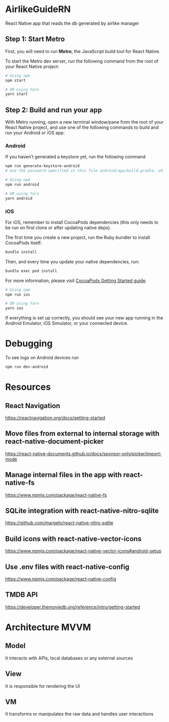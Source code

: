 # AirlikeGuideRN
React Native app that reads the db generated by airlike manager

## Step 1: Start Metro

First, you will need to run **Metro**, the JavaScript build tool for React Native.

To start the Metro dev server, run the following command from the root of your React Native project:

```sh
# Using npm
npm start

# OR using Yarn
yarn start
```

## Step 2: Build and run your app

With Metro running, open a new terminal window/pane from the root of your React Native project, and use one of the following commands to build and run your Android or iOS app:

### Android

If you haven't generated a keystore yet, run the following command

```sh
npm run generate-keystore-android
# Use the password specified in this file android/app/build.gradle, which by default is android
```

```sh
# Using npm
npm run android

# OR using Yarn
yarn android
```

### iOS

For iOS, remember to install CocoaPods dependencies (this only needs to be run on first clone or after updating native deps).

The first time you create a new project, run the Ruby bundler to install CocoaPods itself:

```sh
bundle install
```

Then, and every time you update your native dependencies, run:

```sh
bundle exec pod install
```

For more information, please visit [CocoaPods Getting Started guide](https://guides.cocoapods.org/using/getting-started.html).

```sh
# Using npm
npm run ios

# OR using Yarn
yarn ios
```

If everything is set up correctly, you should see your new app running in the Android Emulator, iOS Simulator, or your connected device.

# Debugging
To see logs on Android devices run
```sh
npm run dev-android
```
# Resources

## React Navigation
https://reactnavigation.org/docs/getting-started

## Move files from external to internal storage with react-native-document-picker
https://react-native-documents.github.io/docs/sponsor-only/picker/import-mode

## Manage internal files in the app with react-native-fs
https://www.npmjs.com/package/react-native-fs

## SQLite integration with react-native-nitro-sqlite
https://github.com/margelo/react-native-nitro-sqlite

## Build icons with react-native-vector-icons
https://www.npmjs.com/package/react-native-vector-icons#android-setup

## Use .env files with react-native-config
https://www.npmjs.com/package/react-native-config

## TMDB API
https://developer.themoviedb.org/reference/intro/getting-started

# Architecture MVVM
## Model
It interacts with APIs, local databases or any external sources
## View
It is responsible for rendering the UI
## VM
It transforms or manipulates the raw data and handles user interactions